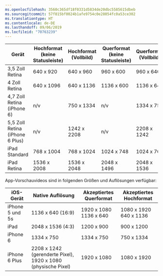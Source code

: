```yaml
---
ms.openlocfilehash: 3560c365df18f0331d5834de20dbc5585615dbeb
ms.sourcegitcommit: 57f815bf0024b1afe9754c0e28054fc0a53ce302
ms.translationtype: HT
ms.contentlocale: de-DE
ms.lasthandoff: 09/06/2019
ms.locfileid: "70763239"
---
```

|Gerät|Hochformat (keine Statusleiste)|Hochformat (Vollbild)|Querformat (keine Statusleiste)|Querformat (Vollbild)|
|---|---|---|---|---|
|3,5 Zoll Retina|640 x 920|640 x 960|960 x 600|960 x 640|
|4 Zoll Retina|640 x 1096|640 x 1136|1136 x 600|1136 x 640|
|4,7 Zoll Retina (iPhone 6)|n/v|750 x 1334|n/v|1334 x 750|
|5,5 Zoll Retina (iPhone 6 Plus)|n/v|1242 x 2208|n/v|2208 x 1242|
|iPad Standard|768 x 1004|768 x 1024|1024 x 748|1024 x 768|
|iPad Retina|1536 x 2008|1536 x 2048|2048 x 1496|2048 x 1536|

App-Vorschauvideos sind in folgenden Größen und Auflösungen verfügbar:

|iOS-Gerät|Native Auflösung|Akzeptiertes Querformat|Akzeptiertes Hochformat|
|---|---|---|---|
|iPhone 5 und 5s|1136 x 640 (16:9)|1920 x 1080<br />1136 x 640|1080 x 1920<br />640 x 1136|
|iPad|2048 x 1536 (4:3)|1200 x 900|900 x 1200|
|iPhone 6|1334 x 750|1334 x 750|750 x 1334|
|iPhone 6 Plus|2208 x 1242 (gerenderte Pixel), 1920 x 1080 (physische Pixel)|1920 x 1080|1080 x 1920|
